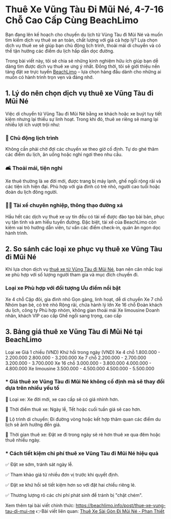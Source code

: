 # Thuê Xe Vũng Tàu Đi Mũi Né, 4-7-16 Chỗ Cao Cấp Cùng BeachLimo
Bạn đang lên kế hoạch cho chuyến du lịch từ Vũng Tàu đi Mũi Né và muốn tìm kiếm dịch vụ thuê xe an toàn, chất lượng với giá cả hợp lý? Lựa chọn dịch vụ thuê xe sẽ giúp bạn chủ động lịch trình, thoải mái di chuyển và có thể tận hưởng các điểm du lịch hấp dẫn dọc đường.

Trong bài viết này, tôi sẽ chia sẻ những kinh nghiệm hữu ích giúp bạn dễ dàng tìm được dịch vụ thuê xe ưng ý nhất. Đồng thời, tôi sẽ giới thiệu nền tảng đặt xe trực tuyến [BeachLimo](https://beachlimo.info) – lựa chọn hàng đầu dành cho những ai muốn có hành trình trọn vẹn và đáng nhớ.
## 1. Lý do nên chọn dịch vụ thuê xe Vũng Tàu đi Mũi Né
Việc di chuyển từ Vũng Tàu đi Mũi Né bằng xe khách hoặc xe buýt tuy tiết kiệm nhưng lại thiếu sự linh hoạt. Trong khi đó, thuê xe riêng sẽ mang lại nhiều lợi ích vượt trội như:

### 🚗 Chủ động lịch trình
Không cần phải chờ đợi các chuyến xe theo giờ cố định.
Tự do ghé thăm các điểm du lịch, ăn uống hoặc nghỉ ngơi theo nhu cầu.
### 🛋️ Thoải mái, tiện nghi
Xe thuê thường là xe đời mới, được trang bị máy lạnh, ghế ngồi rộng rãi và các tiện ích hiện đại.
Phù hợp với gia đình có trẻ nhỏ, người cao tuổi hoặc đoàn du lịch đông người.

### 👨‍✈️ Tài xế chuyên nghiệp, thông thạo đường xá
Hầu hết các dịch vụ thuê xe uy tín đều có tài xế được đào tạo bài bản, phục vụ tận tình và am hiểu tuyến đường.
Đặc biệt, tài xế của BeachLimo còn kiêm vai trò hướng dẫn viên, tư vấn các điểm check-in, quán ăn ngon dọc hành trình.
## 2. So sánh các loại xe phục vụ thuê xe Vũng Tàu đi Mũi Né

Khi lựa chọn dịch vụ [thuê xe từ Vũng Tàu đi Mũi Né](https://beachlimo.info/post/thue-xe-vung-tau-di-mui-ne), bạn nên cân nhắc loại xe phù hợp với số lượng người tham gia và mục đích chuyến đi.

### Loại xe	Phù hợp với đối tượng	Ưu điểm nổi bật
Xe 4 chỗ	Cặp đôi, gia đình nhỏ	Gọn gàng, linh hoạt, dễ di chuyển
Xe 7 chỗ	Nhóm bạn bè, có trẻ nhỏ	Rộng rãi, chứa hành lý lớn
Xe 16 chỗ	Đoàn khách du lịch, công ty	Phù hợp nhóm, không gian thoải mái
Xe limousine	Doanh nhân, khách VIP cao cấp	Ghế ngồi sang trọng, cao cấp
## 3. Bảng giá thuê xe Vũng Tàu đi Mũi Né tại BeachLimo

Loại xe	Giá 1 chiều (VND)	Khứ hồi trong ngày (VND)
Xe 4 chỗ	1.800.000 - 2.200.000	2.800.000 - 3.200.000
Xe 7 chỗ	2.200.000 - 2.700.000	3.200.000 - 3.700.000
Xe 16 chỗ	3.000.000 - 3.800.000	4.000.000 - 4.800.000
Xe limousine	3.500.000 - 4.500.000	4.500.000 - 5.500.000
### * Giá thuê xe Vũng Tàu đi Mũi Né không cố định mà sẽ thay đổi dựa trên nhiều yếu tố

🔹 Loại xe: Xe đời mới, xe cao cấp sẽ có giá nhỉnh hơn.

🔹 Thời điểm thuê xe: Ngày lễ, Tết hoặc cuối tuần giá sẽ cao hơn.

🔹 Lộ trình di chuyển: Đi đường vòng hoặc kết hợp thăm quan các điểm du lịch sẽ ảnh hưởng đến giá.

🔹 Thời gian thuê xe: Đặt xe đi trong ngày sẽ rẻ hơn thuê xe qua đêm hoặc thuê nhiều ngày.

### * Cách tiết kiệm chi phí thuê xe Vũng Tàu đi Mũi Né hiệu quả

✅ Đặt xe sớm, tránh sát ngày lễ.

✅ Tham khảo giá từ nhiều đơn vị trước khi quyết định.

✅ Đặt xe khứ hồi sẽ tiết kiệm hơn so với đặt hai chiều riêng lẻ.

✅ Thương lượng rõ các chi phí phát sinh để tránh bị "chặt chém".

Xem thêm tại bài viết chính thức: https://beachlimo.info/post/thue-xe-vung-tau-di-mui-ne
👉Bài viết liên quan: [Thuê Xe Sài Gòn Đi Mũi Né - Phan Thiết](https://beachlimo.info/post/thue-xe-sai-gon-di-mui-ne)
